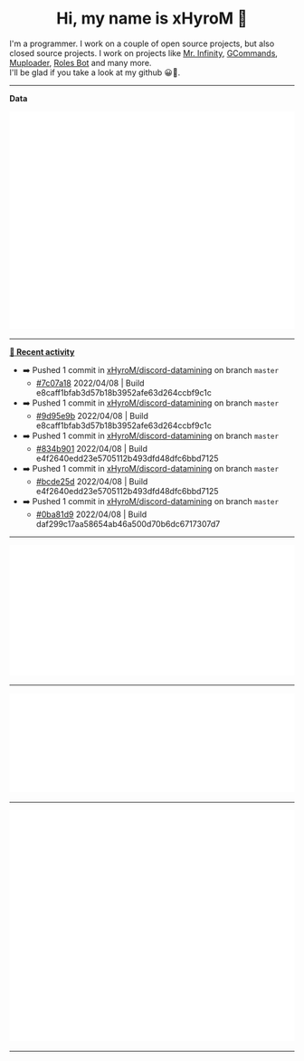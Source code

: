 <p align="center">
    <!-- <img src="https://avatars.githubusercontent.com/u/56601352" width="192" alt="hyro's pfp" /> -->
    <h1 align="center">Hi, my name is xHyroM 👋</h1>
</p>

I'm a programmer. I work on a couple of open source projects, but also closed source projects. I work on projects like [Mr. Infinity](https://discord.com/oauth2/authorize?client_id=720321585625694239&scope=bot%20applications.commands&permissions=8&redirect_uri=https://blobs.gq/imanager&prompt=consent&response_type=code), [GCommands](https://github.com/Garlic-Team/GCommands), [Muploader](https://github.com/xHyroM/Muploder), [Roles Bot](https://github.com/xHyroM/roles-bot) and many more.  
I'll be glad if you take a look at my github 😀👀.

___
**Data**

<img src="https://github.com/xHyroM/xHyroM/blob/master/.cache/base.svg">

___

**[📰 Recent activity](https://github.com/xHyroM)**
* ➡️ Pushed 1 commit in [xHyroM/discord-datamining](https://github.com/xHyroM/discord-datamining) on branch `master`
  * [#7c07a18](https://github.com/xHyroM/discord-datamining/commit/7c07a18) 2022/04/08 | Build e8caff1bfab3d57b18b3952afe63d264ccbf9c1c
* ➡️ Pushed 1 commit in [xHyroM/discord-datamining](https://github.com/xHyroM/discord-datamining) on branch `master`
  * [#9d95e9b](https://github.com/xHyroM/discord-datamining/commit/9d95e9b) 2022/04/08 | Build e8caff1bfab3d57b18b3952afe63d264ccbf9c1c
* ➡️ Pushed 1 commit in [xHyroM/discord-datamining](https://github.com/xHyroM/discord-datamining) on branch `master`
  * [#834b901](https://github.com/xHyroM/discord-datamining/commit/834b901) 2022/04/08 | Build e4f2640edd23e5705112b493dfd48dfc6bbd7125
* ➡️ Pushed 1 commit in [xHyroM/discord-datamining](https://github.com/xHyroM/discord-datamining) on branch `master`
  * [#bcde25d](https://github.com/xHyroM/discord-datamining/commit/bcde25d) 2022/04/08 | Build e4f2640edd23e5705112b493dfd48dfc6bbd7125
* ➡️ Pushed 1 commit in [xHyroM/discord-datamining](https://github.com/xHyroM/discord-datamining) on branch `master`
  * [#0ba81d9](https://github.com/xHyroM/discord-datamining/commit/0ba81d9) 2022/04/08 | Build daf299c17aa58654ab46a500d70b6dc6717307d7


___

<img src="https://github.com/xHyroM/xHyroM/blob/master/.cache/isocalendar.svg">

___

<img src="https://github.com/xHyroM/xHyroM/blob/master/.cache/languages.svg">

___

<img src="https://github.com/xHyroM/xHyroM/blob/master/.cache/achievements.svg">

___

